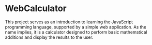 # WebCalculator
This project serves as an introduction to learning the JavaScript programming language, supported by a simple web application. As the name implies, it is a calculator designed to perform basic mathematical additions and display the results to the user.
